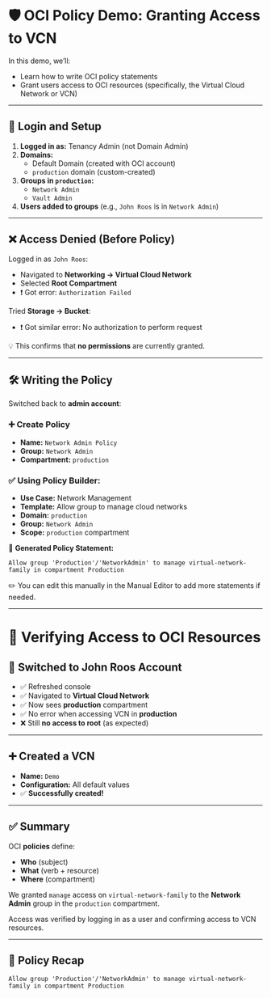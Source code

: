 # 🛡️ OCI Policy Demo: Granting Access to VCN

In this demo, we’ll:

- Learn how to write OCI policy statements
- Grant users access to OCI resources (specifically, the Virtual Cloud Network or VCN)

---

## 🔐 Login and Setup

1. **Logged in as:** Tenancy Admin (not Domain Admin)
2. **Domains:**
   - Default Domain (created with OCI account)
   - `production` domain (custom-created)
3. **Groups in `production`:**
   - `Network Admin`
   - `Vault Admin`
4. **Users added to groups** (e.g., `John Roos` is in `Network Admin`)

---

## ❌ Access Denied (Before Policy)

Logged in as `John Roos`:

- Navigated to **Networking → Virtual Cloud Network**
- Selected **Root Compartment**
- ❗ Got error: `Authorization Failed`

Tried **Storage → Bucket**:
- ❗ Got similar error: No authorization to perform request

💡 This confirms that **no permissions** are currently granted.

---

## 🛠️ Writing the Policy

Switched back to **admin account**:

### ➕ Create Policy

- **Name:** `Network Admin Policy`
- **Group:** `Network Admin`
- **Compartment:** `production`

### ✅ Using Policy Builder:

- **Use Case:** Network Management
- **Template:** Allow group to manage cloud networks
- **Domain:** `production`
- **Group:** `Network Admin`
- **Scope:** `production` compartment

📜 **Generated Policy Statement:**

```text
Allow group 'Production'/'NetworkAdmin' to manage virtual-network-family in compartment Production
```

✏️ You can edit this manually in the Manual Editor to add more statements if needed.

---

# 🔄 Verifying Access to OCI Resources

## 👤 Switched to John Roos Account
- ✅ Refreshed console
- ✅ Navigated to **Virtual Cloud Network**
- ✅ Now sees **production** compartment
- ✅ No error when accessing VCN in **production**
- ❌ Still **no access to root** (as expected)

---

## ➕ Created a VCN
- **Name:** `Demo`
- **Configuration:** All default values
- ✅ **Successfully created!**

---

## ✅ Summary
OCI **policies** define:

- **Who** (subject)  
- **What** (verb + resource)  
- **Where** (compartment)  

We granted `manage` access on `virtual-network-family` to the **Network Admin** group in the `production` compartment.

Access was verified by logging in as a user and confirming access to VCN resources.

---

## 📝 Policy Recap
```text
Allow group 'Production'/'NetworkAdmin' to manage virtual-network-family in compartment Production
```

